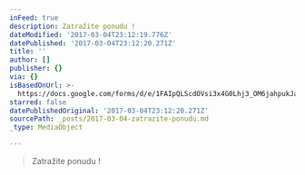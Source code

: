 ```yaml
---
inFeed: true
description: Zatražite ponudu !
dateModified: '2017-03-04T23:12:19.776Z'
datePublished: '2017-03-04T23:12:20.271Z'
title: ''
author: []
publisher: {}
via: {}
isBasedOnUrl: >-
  https://docs.google.com/forms/d/e/1FAIpQLScdOVsi3x4G0Lhj3_OM6jahpukJaGd1BQo7SdDcZ_cg58LITg/viewform
starred: false
datePublishedOriginal: '2017-03-04T23:12:20.271Z'
sourcePath: _posts/2017-03-04-zatrazite-ponudu.md
_type: MediaObject

---
```

> Zatražite ponudu !